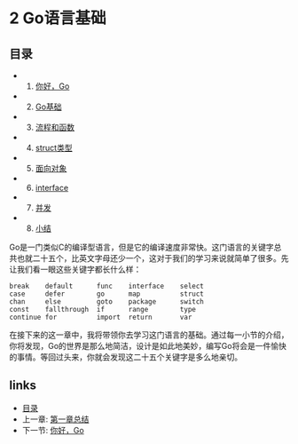 # 2 Go语言基础

## 目录
   * 1. [你好，Go](02.1.md)
   * 2. [Go基础](02.2.md)
   * 3. [流程和函数](02.3.md)
   * 4. [struct类型](02.4.md)
   * 5. [面向对象](02.5.md)
   * 6. [interface](02.6.md)
   * 7. [并发](02.7.md)
   * 8. [小结](02.8.md)

Go是一门类似C的编译型语言，但是它的编译速度非常快。这门语言的关键字总共也就二十五个，比英文字母还少一个，这对于我们的学习来说就简单了很多。先让我们看一眼这些关键字都长什么样：

	break    default      func    interface    select
	case     defer        go      map          struct
	chan     else         goto    package      switch
	const    fallthrough  if      range        type
	continue for          import  return       var

在接下来的这一章中，我将带领你去学习这门语言的基础。通过每一小节的介绍，你将发现，Go的世界是那么地简洁，设计是如此地美妙，编写Go将会是一件愉快的事情。等回过头来，你就会发现这二十五个关键字是多么地亲切。


## links
   * [目录](<preface.md>)
   * 上一章: [第一章总结](<01.5.md>)
   * 下一节: [你好，Go](<02.1.md>)
